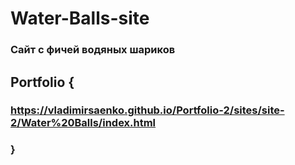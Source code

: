 # Water-Balls-site
 
### Сайт с фичей водяных шариков

## Portfolio {

### https://vladimirsaenko.github.io/Portfolio-2/sites/site-2/Water%20Balls/index.html

### }
